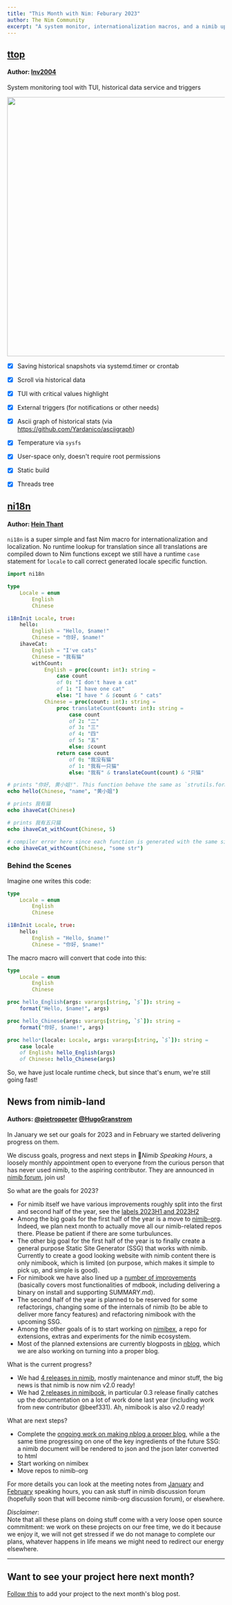 ```yaml
---
title: "This Month with Nim: Feburary 2023"
author: The Nim Community
excerpt: "A system monitor, internationalization macros, and a nimib update"
---
```



## [ttop](https://github.com/inv2004/ttop)

#### Author: [Inv2004](https://github.com/inv2004)

System monitoring tool with TUI, historical data service and triggers

<p style="text-align: center;">
  <img width="auto" height="600" src="{{ site.url }}{{ site.baseurl }}/assets/thismonthwithnim/2023-02/ttop.png">
</p>

- [x] Saving historical snapshots via systemd.timer or crontab
- [x] Scroll via historical data
- [x] TUI with critical values highlight
- [x] External triggers (for notifications or other needs)
- [x] Ascii graph of historical stats (via https://github.com/Yardanico/asciigraph)
- [x] Temperature via `sysfs`
- [x] User-space only, doesn't require root permissions
- [x] Static build
- [x] Threads tree




## [ni18n](https://github.com/heinthanth/ni18n)

#### Author: [Hein Thant](https://github.com/heinthanth)

`ni18n` is a super simple and fast Nim macro for internationalization and localization.
No runtime lookup for translation since all translations are compiled down to Nim functions except we still have a runtime `case` statement for `locale` to call correct generated locale specific function.

```nim
import ni18n

type
    Locale = enum
        English
        Chinese

i18nInit Locale, true:
    hello:
        English = "Hello, $name!"
        Chinese = "你好, $name!"
    ihaveCat:
        English = "I've cats"
        Chinese = "我有猫"
        withCount:
            English = proc(count: int): string =
                case count
                of 0: "I don't have a cat"
                of 1: "I have one cat"
                else: "I have " & $count & " cats"
            Chinese = proc(count: int): string =
                proc translateCount(count: int): string =
                    case count
                    of 2: "二"
                    of 3: "三"
                    of 4: "四"
                    of 5: "五"
                    else: $count
                return case count
                    of 0: "我没有猫"
                    of 1: "我有一只猫"
                    else: "我有" & translateCount(count) & "只猫"

# prints "你好, 黄小姐!". This function behave the same as `strutils.format`
echo hello(Chinese, "name", "黄小姐")

# prints 我有猫
echo ihaveCat(Chinese)

# prints 我有五只猫
echo ihaveCat_withCount(Chinese, 5)

# compiler error here since each function is generated with the same signature from lambda
echo ihaveCat_withCount(Chinese, "some str")
```


### Behind the Scenes

Imagine one writes this code:

```nim
type
    Locale = enum
        English
        Chinese

i18nInit Locale, true:
    hello:
        English = "Hello, $name!"
        Chinese = "你好, $name!"
```

The macro macro will convert that code into this:

```nim
type
    Locale = enum
        English
        Chinese

proc hello_English(args: varargs[string, `$`]): string =
    format("Hello, $name!", args)

proc hello_Chinese(args: varargs[string, `$`]): string =
    format("你好, $name!", args)

proc hello*(locale: Locale, args: varargs[string, `$`]): string =
    case locale
    of English: hello_English(args)
    of Chinese: hello_Chinese(args)
```

So, we have just locale runtime check, but since that's enum, we're still going fast!





## News from nimib-land

#### Authors: [@pietroppeter](https://github.com/pietroppeter) [@HugoGranstrom](https://github.com/HugoGranstrom)


In January we set our goals for 2023 and in February we started delivering progress on them.

We discuss goals, progress and next steps in 🎪*Nimib Speaking Hours*,
a loosely monthly appointment open to everyone from the curious person that has never used nimib,
to the aspiring contributor.
They are announced in [nimib forum](https://github.com/pietroppeter/nimib/discussions/178), join us!

So what are the goals for 2023?

- For nimib itself we have various improvements roughly split into the first and second half of the year,
see the [labels 2023H1 and 2023H2](https://github.com/pietroppeter/nimib/issues?q=is%3Aissue+label%3A2023H1%2C2023H2)
- Among the big goals for the first half of the year is a move to [nimib-org](https://github.com/nimib-org).
Indeed, we plan next month to actually move all our nimib-related repos there.
Please be patient if there are some turbulunces.
- The other big goal for the first half of the year is to finally create a general purpose Static Site Generator (SSG)
that works with nimib.
Currently to create a good looking website with nimib content there is only nimibook,
which is limited (on purpose, which makes it simple to pick up, and simple is good).
- For nimibook we have also lined up a [number of improvements](https://github.com/pietroppeter/nimibook/issues?q=is%3Aissue+label%3A2023H1%2C2023H2)
(basically covers most functionalities of mdbook, including delivering a binary on install and supporting SUMMARY.md).
- The second half of the year is planned to be reserved for some refactorings, changing some of the internals of nimib
(to be able to deliver more fancy features) and refactoring nimibook with the upcoming SSG.
- Among the other goals of is to start working on [nimibex](https://github.com/nimib-org/nimibex),
a repo for extensions,
extras and experiments for the nimib ecosystem.
- Most of the planned extensions are currently blogposts in [nblog](https://github.com/pietroppeter/nblog),
which we are also working on turning into a proper blog.

What is the current progress?
- We had [4 releases in nimib](https://github.com/pietroppeter/nimib/releases), mostly maintenance and minor stuff,
the big news is that nimib is now nim v2.0 ready!
- We had [2 releases in nimibook](https://github.com/pietroppeter/nimibook/releases), in particular 0.3 release
finally catches up the documentation on a lot of work done last year (including work from new contributor @beef331).
Ah, nimibook is also v2.0 ready!

What are next steps?

- Complete the [ongoing work on making nblog a proper blog](https://github.com/pietroppeter/nblog/pull/16), while a the same time progressing
on one of the key ingredients of the future SSG: a nimib document will be rendered to json and the json later converted to html
- Start working on nimibex
- Move repos to nimib-org

For more details you can look at the meeting notes from
[January](https://github.com/pietroppeter/nimib/discussions/162#discussioncomment-4811966) and
[February](https://github.com/pietroppeter/nimib/discussions/178#discussioncomment-5139070) speaking hours,
you can ask stuff in nimib discussion forum (hopefully soon that will become nimib-org discussion forum),
or elsewhere.

*Disclaimer*:  
Note that all these plans on doing stuff come with a very loose open source commitment:
we work on these projects on our free time, we do it because we enjoy it, we will not get stressed
if we do not manage to complete our plans, whatever happens in life means we might need to redirect our energy elsewhere.



----


## Want to see your project here next month?

[Follow this](https://github.com/beef331/website#adding-your-project-to-month-with-nim)
to add your project to the next month's blog post.
